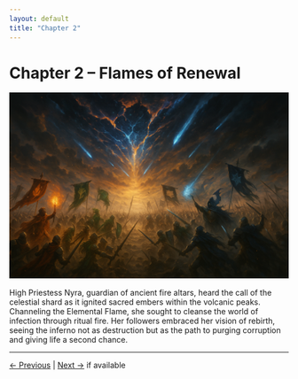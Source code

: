 ```yaml
---
layout: default
title: "Chapter 2"
---
```


# Chapter 2 – Flames of Renewal

![Chapter 2 Illustration](/assets/images/lore/chapter_2.png)

High Priestess Nyra, guardian of ancient fire altars, heard the call of the celestial shard as it ignited sacred embers within the volcanic peaks. Channeling the Elemental Flame, she sought to cleanse the world of infection through ritual fire. Her followers embraced her vision of rebirth, seeing the inferno not as destruction but as the path to purging corruption and giving life a second chance.

---
[← Previous](/lore/chapter-1) | [Next →](/lore/chapter-3) if available
